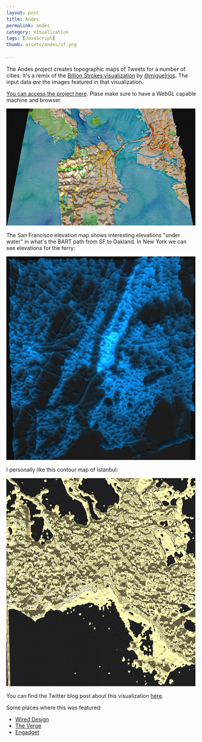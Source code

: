 ```yaml
---
layout: post
title: Andes
permalink: andes
category: Visualization
tags: [JavaScript]
thumb: assets/andes/sf.png

---
```


The Andes project creates topographic maps of Tweets for a number of
cities. It's a remix of the [Billion Strokes visualization](https://blog.twitter.com/2013/geography-tweets-3) by
[@miguelrios](https://twitter.com/miguelrios). The input data *are* the
images featured in that visualization.

[You can access the project here](http://twitter.github.io/interactive/andes/). Plase make sure to have a WebGL capable
machine and browser.

![San Francisco](/assets/andes/sf.png)

The San Francisco elevation map shows interesting elevations "under
water" in what's the BART path from SF to Oakland. In New York we can
see elevations for the ferry:

![New York](/assets/andes/ny.png)

I personally like this contour map of Istanbul:

![Istanbul](/assets/andes/is.png)

You can find the Twitter blog post about this visualization [here](https://blog.twitter.com/2013/topography-tweets).

Some places where this was featured:

 * [Wired Design](http://www.wired.com/design/2013/07/what-your-tweets-look-like-as-3d-topography/)
 * [The Verge](http://www.theverge.com/2013/6/28/4475804/twitter-interactive-3d-map-tweet-visualization)
 * [Engadget](http://www.engadget.com/2013/06/29/topographic-twitter-maps/)

